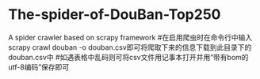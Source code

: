 # The-spider-of-DouBan-Top250
A spider crawler based on scrapy framework
#在启用爬虫时在命令行中输入scrapy crawl douban -o douban.csv即可将爬取下来的信息下载到此目录下的douban.csv中
#如遇表格中乱码则可将csv文件用记事本打开并用“带有bom的utf-8编码”保存即可
